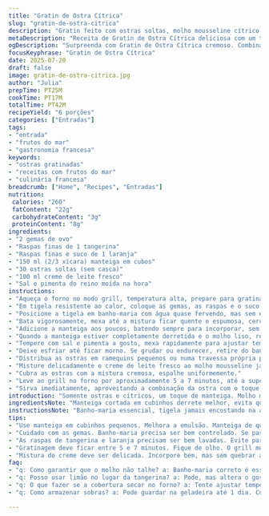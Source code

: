 ```yaml
---
title: "Gratin de Ostra Cítrica"
slug: "gratin-de-ostra-citrica"
description: "Gratin feito com ostras soltas, molho mousseline cítrico batido em banho-maria com manteiga e gemas de ovos, finalizado com creme chantilly sem açúcar e gratinado no forno sob grill. Versão sem glúten e sem nozes, com toque de limão e laranja para acidez fresca. Mudança nas quantidades para menos manteiga e gemas. Troca do creme chantilly por creme de leite fresco e substituição do limão por tangerina para sabor diferente. Cozimento ajustado pra 42 minutos totais, quente mas sem queimar. Serve seis, entrada sofisticada e leve para ocasiões especiais."
metaDescription: "Receita de Gratin de Ostra Cítrica deliciosa com um toque suave de tangerina e laranja"
ogDescription: "Surpreenda com Gratin de Ostra Cítrica cremoso. Combinação única de ostras, cítricos e um gratinado perfeito"
focusKeyphrase: "Gratin de Ostra Cítrica"
date: 2025-07-20
draft: false
image: gratin-de-ostra-citrica.jpg
author: "Julia"
prepTime: PT25M
cookTime: PT17M
totalTime: PT42M
recipeYield: "6 porções"
categories: ["Entradas"]
tags:
- "entrada"
- "frutos do mar"
- "gastronomia francesa"
keywords:
- "ostras gratinadas"
- "receitas com frutos do mar"
- "culinária francesa"
breadcrumb: ["Home", "Recipes", "Entradas"]
nutrition: 
 calories: "260"
 fatContent: "22g"
 carbohydrateContent: "3g"
 proteinContent: "8g"
ingredients:
- "2 gemas de ovo"
- "Raspas finas de 1 tangerina"
- "Raspas finas e suco de 1 laranja"
- "150 ml (2/3 xícara) manteiga em cubos"
- "30 ostras soltas (sem casca)"
- "100 ml creme de leite fresco"
- "Sal e pimenta do reino moída na hora"
instructions:
- "Aqueça o forno no modo grill, temperatura alta, prepare para gratinar."
- "Em tigela resistente ao calor, coloque as gemas, as raspas e o suco da laranja junto com as raspas da tangerina."
- "Posicione a tigela em banho-maria com água quase fervendo, mas sem encostar no fundo."
- "Bata vigorosamente, mexa até a mistura ficar quente e espumosa, cerca de 5 minutos."
- "Adicione a manteiga aos poucos, batendo sempre para incorporar, sem deixar talhar."
- "Quando a manteiga estiver completamente derretida e o molho liso, retire do fogo."
- "Tempere com sal e pimenta a gosto, mexa rapidamente para ajustar temperatura e evitar grumos."
- "Deixe esfriar até ficar morno. Se grudar ou endurecer, retire do banho-maria e bata com força até voltar ao normal."
- "Distribua as ostras em ramequins pequenos ou numa travessa própria para gratinar. Para estabilidade, pode-se usar conchas dessa vez apoiadas num colchão de sal grosso."
- "Misture delicadamente o creme de leite fresco ao molho mousseline já morno, não exagere para não perder leveza."
- "Cubra as ostras com a mistura cremosa, espalhe uniformemente."
- "Leve ao grill no forno por aproximadamente 5 a 7 minutos, até a superfície dourar e fazer pequenas bolhas."
- "Sirva imediatamente, aproveitando a combinação da ostra com o toque cítrico e o creme aveludado."
introduction: "Somente ostras e cítricos, um toque de manteiga. Molho mousseline leva as gemas em banho-maria, nada de pressa, mexer muito para não virar ovo mexido. Raspas de tangerina entram no lugar do limão tradicional, suaviza, muda a pegada, adoça pra firmeza. Creme de leite fresco, sem açúcar, substitui chantilly – mais natural, mais leve. Ostras aqui dispensa casca, mas pode ser que usada para apresentação num leito de sal grosso para firmar. Gratinagem curta, 5 a 7 minutos. Grill ligado potente para dourar na hora, todas servidas quentinhas e cremosas. Uma receita que mantém a delicadeza do mar, com o toque cítrico da fruta, manteiga e cremosidade. Refinada, rápida, sem complicar. Entrada que não pesa, dá charme sem frescura."
ingredientsNote: "Manteiga cortada em cubinhos derrete melhor, evita que o molho se separe durante a emulsão com o calor. Não trocar por margarina, altera o sabor e a textura final. Usar tangerina porque seu aroma é mais suave que o limão, menos ácido, mais adocicado, deixa o prato mais delicado. Creme de leite fresco é importante, não substitua por creme de leite UHT, pode ficar pesado e oleoso. Ostras precisam estar frescas, soltas e saudáveis para não prejudicar o aroma marítimo. Sal e pimenta do reino ajustam o sabor no final, não antes para não alterar o ponto do molho. Raspas devem ser bem lavadas, evitar a parte branca para não deixar amargo o molho."
instructionsNote: "Banho-maria essencial, tigela jamais encostando na água para não cozinhar rápido demais as gemas. Mexer rápido e firme deixa o molho aerado e leve. Manteiga em etapas introduzida, sempre mexendo, para fazer uma emulsão estável. Tirar do fogo antes que fique quente demais, se talhar, bater fora do banho resolve. Esperar o molho esfriar até morno para incorporar o creme, que deve ser batido levemente para não perder o ar. Distribuir ostras em ramequins ou conchas, cobrir com molho e gratinar logo para preservar textura. Tempo na faixa de 5 a 7 minutos em grill forte, até a superfície dourada. Servir assim que sai do forno, quente e cremoso, com suave acidez e salinidade das ostras. Não deixar esfriar para não endurecer a cobertura."
tips:
- "Use manteiga em cubinhos pequenos. Melhora a emulsão. Manteiga de qualidade é essencial. Não use margarina, altera sabor. Quanto mais fresco o creme de leite, melhor. O chantilly não combina."
- "Cuidado com as gemas. Banho-maria precisa ser bem controlado. Se passar do ponto, vira ovo mexido. Cheque temperatura. Mexa sempre. Adição da manteiga deve ser lenta para não talhar."
- "As raspas de tangerina e laranja precisam ser bem lavadas. Evite parte branca. Isso amarga! As ostras devem ser frescas. Sabor do mar é tudo. Se usar conchas, cama de sal grosso ajuda."
- "Gratinagem deve ficar entre 5 e 7 minutos. Fique de olho. O grill muito forte é a chave. Superfície dourada, borbulhas aparecendo. Assim mantém a cremosidade e a leveza da ostra. Sirva quentinho."
- "Mistura do creme deve ser delicada. Incorpore bem, mas sem quebrar a textura. Se o molho talhar, bata depois no liquidificador. Fica bom de novo. Sempre ajuste sal e pimenta ao final. Realça o sabor."
faq:
- "q: Como garantir que o molho não talhe? a: Banho-maria correto é essencial. Tigela não deve encostar na água. Mexa rápido. Manteiga em pedaços pequenos ajuda. Retire do fogo antes de ficar muito quente."
- "q: Posso usar limão no lugar da tangerina? a: Pode, mas altera o gosto. Tangerina é mais suave. Melhor acidez. Limão deixa mais forte. Procure o equilíbrio entre sabores. O sabor do mar tem que prevalecer."
- "q: O que fazer se a cobertura secar no forno? a: Tente ajustar temperatura do grill. Use menos tempo na próxima vez. Se começar a esfriar, sirva logo. O contraste quentinho com cremosidade é o que faz a diferença."
- "q: Como armazenar sobras? a: Pode guardar na geladeira até 1 dia. Cubra bem para não ressecar. Se quiser aquecer, faça em banho-maria. Não micro-ondas! Pode deixar o molho pesado."

---
```

